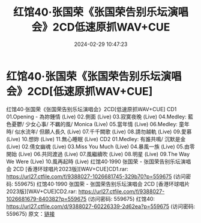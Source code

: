 ﻿---
title: 红馆40·张国荣《张国荣告别乐坛演唱会》2CD低速原抓WAV+CUE
date: 2024-02-29 10:47:23
categories: WAV车载音乐、镜像
tags: 华语中文
---
# 红馆40·张国荣《张国荣告别乐坛演唱会》2CD[低速原抓WAV+CUE]

红馆40·张国荣《张国荣告别乐坛演唱会》2CD[低速原抓WAV+CUE]
CD1
01.Opening - 為妳鍾情 (Live)
02.側面 (Live)
03.寂寞夜晚 (Live)
04.Medley: 藍色憂鬱/ 少女心事/ 不羈的風/ Monica (Live)
05.當年情 (Live)
06.Medley: 童年時/ 似水流年/ 但願人長久 (Live)
07.千千闕歌 (Live)
08.請勿越軌 (Live)
09.愛慕 (Live)
10.想妳 (Live)
11.無心睡眠 (Live)
CD2
01.Medley: 有誰共鳴/ 沉默是金 (Live)
02.倩女幽魂 (Live)
03.Miss You Much (Live)
04.暴風一族 (Live)
05.由零開始 (Live)
06.共同渡過 (Live)
07.風繼續吹 (Live)
08.明星 (Live)
09.The Way We Were (Live)
10.風再起時 (Live)
红馆40·1990 张国荣 - 张国荣告别乐坛演唱会 2CD [香港环球唱片2023版][WAV+CUE]CD1.rar:
https://url27.ctfile.com/f/9388027-1026681745-329b70?p=559675
(访问密码: 559675)
红馆40·1990 张国荣 - 张国荣告别乐坛演唱会 2CD [香港环球唱片2023版][WAV+CUE]CD2.rar:
https://url27.ctfile.com/f/9388027-1026681679-840382?p=559675
(访问密码: 559675)
红馆40: https://url27.ctfile.com/d/9388027-60226339-2d62ea?p=559675
(访问密码: 559675)
原文：[链接](https://blog.sina.com.cn/s/blog_1647c7e76010314ix.html)
